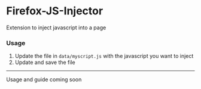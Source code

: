 # Firefox-JS-Injector

Extension to inject javascript into a page

### Usage
1. Update the file in `data/myscript.js` with the javascript you want to inject
2. Update and save the file

-----------------------

Usage and guide coming soon
